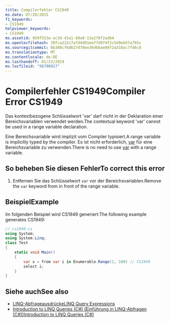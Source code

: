 ```yaml
---
title: Compilerfehler CS1949
ms.date: 07/20/2015
f1_keywords:
- CS1949
helpviewer_keywords:
- CS1949
ms.assetid: 959f553e-ac3d-43a1-b0a0-11e270f2ad64
ms.openlocfilehash: 39fca222c7afd4d91eef7d974f2c5d9eb57a793c
ms.sourcegitcommit: 6b308cf6d627d78ee36dbbae8972a310ac7fd6c8
ms.translationtype: MT
ms.contentlocale: de-DE
ms.lasthandoff: 01/23/2019
ms.locfileid: "56798917"
---
```

# <a name="compiler-error-cs1949"></a><span data-ttu-id="45dc1-102">Compilerfehler CS1949</span><span class="sxs-lookup"><span data-stu-id="45dc1-102">Compiler Error CS1949</span></span>
<span data-ttu-id="45dc1-103">Das kontextbezogene Schlüsselwort 'var' darf nicht in der Deklaration einer Bereichsvariablen verwendet werden.</span><span class="sxs-lookup"><span data-stu-id="45dc1-103">The contextual keyword 'var' cannot be used in a range variable declaration.</span></span>  
  
 <span data-ttu-id="45dc1-104">Eine Bereichsvariable wird implizit vom Compiler typisiert.</span><span class="sxs-lookup"><span data-stu-id="45dc1-104">A range variable is implicitly typed by the compiler.</span></span> <span data-ttu-id="45dc1-105">Es ist nicht erforderlich, [var](../../csharp/language-reference/keywords/var.md) für eine Bereichsvariable zu verwenden.</span><span class="sxs-lookup"><span data-stu-id="45dc1-105">There is no need to use [var](../../csharp/language-reference/keywords/var.md) with a range variable.</span></span>  
  
## <a name="to-correct-this-error"></a><span data-ttu-id="45dc1-106">So beheben Sie diesen Fehler</span><span class="sxs-lookup"><span data-stu-id="45dc1-106">To correct this error</span></span>  
  
1.  <span data-ttu-id="45dc1-107">Entfernen Sie das Schlüsselwort `var` vor der Bereichsvariablen.</span><span class="sxs-lookup"><span data-stu-id="45dc1-107">Remove the `var` keyword from in front of the range variable.</span></span>  
  
## <a name="example"></a><span data-ttu-id="45dc1-108">Beispiel</span><span class="sxs-lookup"><span data-stu-id="45dc1-108">Example</span></span>  
 <span data-ttu-id="45dc1-109">Im folgenden Beispiel wird CS1949 generiert:</span><span class="sxs-lookup"><span data-stu-id="45dc1-109">The following example generates CS1949:</span></span>  
  
```csharp  
// cs1949.cs  
using System;  
using System.Linq;  
class Test  
{  
    static void Main()  
    {  
        var x = from var i in Enumerable.Range(1, 100) // CS1949  
        select i;  
    }  
}  
```  
  
## <a name="see-also"></a><span data-ttu-id="45dc1-110">Siehe auch</span><span class="sxs-lookup"><span data-stu-id="45dc1-110">See also</span></span>

- [<span data-ttu-id="45dc1-111">LINQ-Abfrageausdrücke</span><span class="sxs-lookup"><span data-stu-id="45dc1-111">LINQ Query Expressions</span></span>](../../csharp/programming-guide/linq-query-expressions/index.md)
- [<span data-ttu-id="45dc1-112">Introduction to LINQ Queries (C#) (Einführung in LINQ-Abfragen (C#))</span><span class="sxs-lookup"><span data-stu-id="45dc1-112">Introduction to LINQ Queries (C#)</span></span>](../../csharp/programming-guide/concepts/linq/introduction-to-linq-queries.md)
